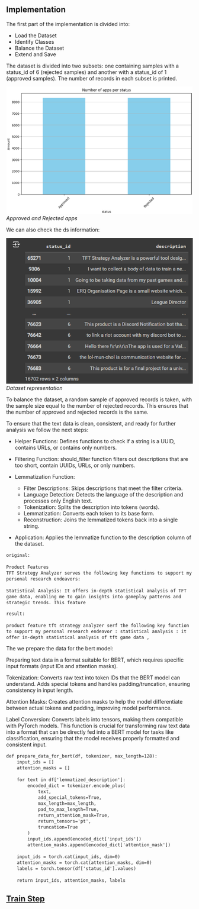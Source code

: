 ## Implementation

The first part of the implementation is divided into: 

- Load the Dataset  
- Identify Classes
- Balance the Dataset
- Extend and Save


The dataset is divided into two subsets: one containing samples with a status_id of 6 (rejected samples) and another with a status_id of 1 (approved samples). The number of records in each subset is printed.

![bars](./images/bars.png)
*Approved and Rejected apps*

We can also check the ds information: 

![ds](./images/ds.png)
*Dataset representation*

To balance the dataset, a random sample of approved records is taken, with the sample size equal to the number of rejected records. This ensures that the number of approved and rejected records is the same.


To ensure that the text data is clean, consistent, and ready for further analysis we follow the next steps: 

- Helper Functions: Defines functions to check if a string is a UUID, contains URLs, or contains only numbers.
- Filtering Function: should_filter function filters out descriptions that are too short, contain UUIDs, URLs, or only numbers.
- Lemmatization Function:
  - Filter Descriptions: Skips descriptions that meet the filter criteria.
  - Language Detection: Detects the language of the description and processes only English text.
  - Tokenization: Splits the description into tokens (words).
  - Lemmatization: Converts each token to its base form.
  - Reconstruction: Joins the lemmatized tokens back into a single string.
  
- Application: Applies the lemmatize function to the description column of the dataset.


```
original: 

Product Features
TFT Strategy Analyzer serves the following key functions to support my personal research endeavors:

Statistical Analysis: It offers in-depth statistical analysis of TFT game data, enabling me to gain insights into gameplay patterns and strategic trends. This feature
```

```
result: 

product feature tft strategy analyzer serf the following key function to support my personal research endeavor : statistical analysis : it offer in-depth statistical analysis of tft game data ,
```

The we prepare the data for the bert model: 

Preparing text data in a format suitable for BERT, which requires specific input formats (input IDs and attention masks).

Tokenization:
Converts raw text into token IDs that the BERT model can understand.
Adds special tokens and handles padding/truncation, ensuring consistency in input length.

Attention Masks:
Creates attention masks to help the model differentiate between actual tokens and padding, improving model performance.

Label Conversion:
Converts labels into tensors, making them compatible with PyTorch models.
This function is crucial for transforming raw text data into a format that can be directly fed into a BERT model for tasks like classification, ensuring that the model receives properly formatted and consistent input.

```
def prepare_data_for_bert(df, tokenizer, max_length=128):
    input_ids = []
    attention_masks = []

    for text in df['lemmatized_description']:
        encoded_dict = tokenizer.encode_plus(
            text,
            add_special_tokens=True,
            max_length=max_length,
            pad_to_max_length=True,
            return_attention_mask=True,
            return_tensors='pt',
            truncation=True
        )
        input_ids.append(encoded_dict['input_ids'])
        attention_masks.append(encoded_dict['attention_mask'])

    input_ids = torch.cat(input_ids, dim=0)
    attention_masks = torch.cat(attention_masks, dim=0)
    labels = torch.tensor(df['status_id'].values)

    return input_ids, attention_masks, labels
```

## [Train Step](./train.md)


<link rel="stylesheet" type="text/css" href="./styles.css">